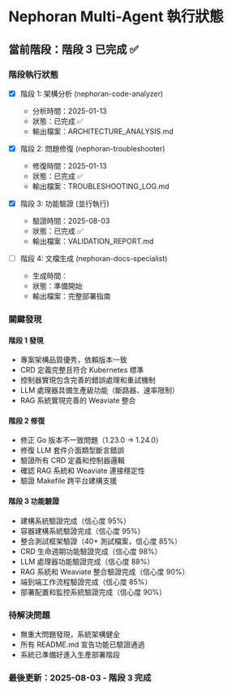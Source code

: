 # Nephoran Multi-Agent 執行狀態

## 當前階段：階段 3 已完成 ✅

### 階段執行狀態
- [x] 階段 1: 架構分析 (nephoran-code-analyzer)
  - 分析時間：2025-01-13
  - 狀態：已完成 ✅
  - 輸出檔案：ARCHITECTURE_ANALYSIS.md

- [x] 階段 2: 問題修復 (nephoran-troubleshooter)  
  - 修復時間：2025-01-13
  - 狀態：已完成 ✅
  - 輸出檔案：TROUBLESHOOTING_LOG.md

- [x] 階段 3: 功能驗證 (並行執行)
  - 驗證時間：2025-08-03
  - 狀態：已完成 ✅
  - 輸出檔案：VALIDATION_REPORT.md

- [ ] 階段 4: 文檔生成 (nephoran-docs-specialist)
  - 生成時間：
  - 狀態：準備開始
  - 輸出檔案：完整部署指南

### 關鍵發現

#### 階段 1 發現
- 專案架構品質優秀，依賴版本一致
- CRD 定義完整且符合 Kubernetes 標準
- 控制器實現包含完善的錯誤處理和重試機制
- LLM 處理器具備生產級功能（斷路器、速率限制）
- RAG 系統實現完善的 Weaviate 整合

#### 階段 2 修復
- 修正 Go 版本不一致問題（1.23.0 → 1.24.0）
- 修復 LLM 套件介面類型斷言錯誤
- 驗證所有 CRD 定義和控制器邏輯
- 確認 RAG 系統和 Weaviate 連接穩定性
- 驗證 Makefile 跨平台建構支援

#### 階段 3 功能驗證
- 建構系統驗證完成（信心度 95%）
- 容器建構系統驗證完成（信心度 95%）
- 整合測試框架驗證（40+ 測試檔案，信心度 85%）
- CRD 生命週期功能驗證完成（信心度 98%）
- LLM 處理器功能驗證完成（信心度 88%）
- RAG 系統和 Weaviate 整合驗證完成（信心度 90%）
- 端到端工作流程驗證完成（信心度 85%）
- 部署配置和監控系統驗證完成（信心度 90%）

### 待解決問題
- 無重大問題發現，系統架構健全
- 所有 README.md 宣告功能已驗證通過
- 系統已準備好進入生產部署階段

### 最後更新：2025-08-03 - 階段 3 完成